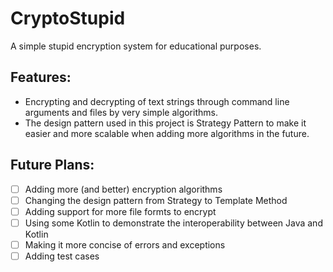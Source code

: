 # CryptoStupid
A simple stupid encryption system for educational purposes.

## Features:
 - Encrypting and decrypting of text strings through command line arguments and files by very simple algorithms.
 - The design pattern used in this project is Strategy Pattern to make it easier and more scalable when adding more algorithms in the future. 

## Future Plans:
 - [ ] Adding more (and better) encryption algorithms
 - [ ] Changing the design pattern from Strategy to Template Method
 - [ ] Adding support for more file formts to encrypt
 - [ ] Using some Kotlin to demonstrate the interoperability between Java and Kotlin
 - [ ] Making it more concise of errors and exceptions
 - [ ] Adding test cases
